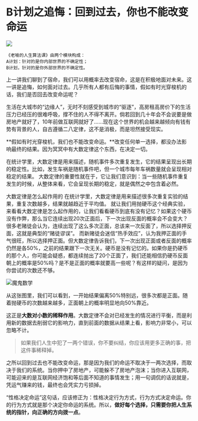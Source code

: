 # B计划之追悔：回到过去，你也不能改变命运
![](https://upload-images.jianshu.io/upload_images/3061147-ef86bf2aac8ea069.png?imageMogr2/auto-orient/strip%7CimageView2/2/w/1240)

```
《老喻的人生算法课》由两个模块构成：
A计划：针对的是你内部世界的不确定性；
B计划，针对的是你外部世界的不确定性。
```
上一讲我们聊到了宿命，我们可以用概率去改变宿命，这是在积极地面对未来。这一讲是追悔，如何面对过去。几乎所有人都有后悔的事情，假如有时光穿梭机的话，我们是否回去改变命运呢？

生活在大城市的“边缘人”，无时不刻感受到城市的“驱逐”，高房租高房价下的生活压力已经压的很难呼吸，撑不住的人不得不离开。倘若回到几十年会不会说要是做房地产就好了，10年前做互联网就好了……现在这个世界的机会越来越倾向有钱有势有背景的人，自古遵循二八定律，这不是消极，而是坦然接受现实。

**假如有时光穿梭机，我们也不能改变命运。**改变任何单一选择，都没办法影响最终的结果。因为冥冥中有大数定律这个东西，在决定一切。

在统计学里，大数定律是用来描述，随机事件多次重复发生，它的结果呈现出长期的稳定性。比如，发生车祸是随机事件吧，但一个城市每年车祸数量就会呈现相对稳定的结果。
大数定律的重要性就在于，它让我们意识到：当一些随机事件重复发生的时候，从整体来看，它会呈现长期的稳定，就是偶然之中包含着必然。

大数定律是怎么起作用的
在统计学里，大数定律是用来描述很多次重复实验的结果，重复次数越多，结果就越趋近于平均值。
就让我们用抛硬币这个经典实验，来看看大数定律是怎么起作用的，让我们看看硬币到底有没有记忆？如果这个硬币没有作弊，那么当它连续出现20次正面后，下一次出现反面的概率会不会变大？
很多老赌徒会认为，连续出现了这么多次正面，总该来一次反面了，所以选择押反面，这就是典型的“赌徒谬误”。
而新赌徒会迷信“热手效应”，认为我押正面的手气很旺，所以选择押正面。但大数定律告诉我们，下一次出现正面或者反面的概率仍然是各50%，之前的结果跟下一次无关。硬币是没有记忆的。如果你是扔硬币的那个人，你可能会疑惑，都连续抛出了20个正面了，我们还能相信扔硬币反面朝上的概率是50%吗？是不是正面的概率就要高一些呢？有这样的疑问，是因为你尝试的次数还不够。

![魔鬼数学](https://upload-images.jianshu.io/upload_images/3061147-1b89f09c718f62d8.png?imageMogr2/auto-orient/strip%7CimageView2/2/w/1240)

从这张图里，我们可以看到，一开始结果偏离50%特别远，很多次都是正面。随着抛硬币的次数越来越多，正面朝上的概率明显地向50%靠近。

这正是**大数对小数的稀释作用**。大数定律不会对已经发生的情况进行平衡，而是利用新的数据去削弱它的影响力，直到前面的数据从结果上看，影响力非常小，可以忽略不计。

> 如果我们人生中犯了一两个错误，你不要纠结，你应该用更多正确的事，把这件事稀释掉。

之所以回到过去也不能改变命运，那是因为我们的命运不取决于一两次选择，而取决于我们的系统。当你押中了房地产，可能躲不了房地产泡沫；当你进入互联网，可能迎来的是互联网经济饱和等后面不知道的事情发生；用一句调侃的话说就是，凭运气赚来的钱，最终也会凭实力亏损掉。

“性格决定命运”这句话，应该修正为：性格决定行为方式，行为方式决定命运。你的行为方式就是那个决定你命运的系统。所以，**做好每个选择，只需要你把人生系统的指针，向正确的方向拨一点**。
